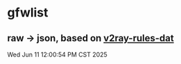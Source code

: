 # gfwlist
## raw -> json, based on [v2ray-rules-dat](https://github.com/Loyalsoldier/v2ray-rules-dat)
Wed Jun 11 12:00:54 PM CST 2025

